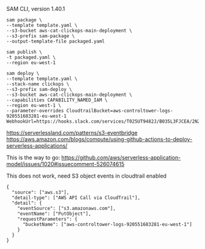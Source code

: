 SAM CLI, version 1.40.1

```
sam package \
--template template.yaml \
--s3-bucket aws-cat-clickops-main-deployment \
--s3-prefix sam-package \
--output-template-file packaged.yaml

sam publish \
-t packaged.yaml \
--region eu-west-1

sam deploy \
--template template.yaml \
--stack-name clickops \
--s3-prefix sam-deploy \
--s3-bucket aws-cat-clickops-main-deployment \
--capabilities CAPABILITY_NAMED_IAM \
--region eu-west-1 \
--parameter-overrides CloudtrailBucket=aws-controltower-logs-920551683281-eu-west-1 WebhookUrl=https://hooks.slack.com/services/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
```

https://serverlessland.com/patterns/s3-eventbridge
https://aws.amazon.com/blogs/compute/using-github-actions-to-deploy-serverless-applications/


This is the way to go:
https://github.com/aws/serverless-application-model/issues/1020#issuecomment-526074615


This does not work, need S3 object events in cloudtrail enabled
```
{
  "source": ["aws.s3"],
  "detail-type": ["AWS API Call via CloudTrail"],
  "detail": {
    "eventSource": ["s3.amazonaws.com"],
    "eventName": ["PutObject"],
    "requestParameters": {
      "bucketName": ["aws-controltower-logs-920551683281-eu-west-1"]
    }
  }
}
```